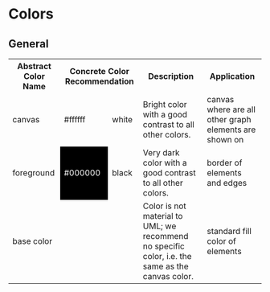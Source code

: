 # Colors

## General

<table id="tab-general-colors">
  <tr>
    <th>Abstract Color Name</th>
    <th colspan="2">Concrete Color Recommendation</th>
    <th>Description</th>
    <th>Application</th>
  </tr>
  <tr>
    <td class="side">canvas</td>
    <td>#ffffff</td>
    <td>white</td>
    <td>Bright color with a good contrast to all other colors.</td>
    <td>canvas where are all other graph elements are shown on</td>
  </tr>
  <tr>
    <td class="side">foreground</td>
    <td style="background: #000000; color: #ffffff">#000000</td>
    <td>black</td>
    <td>Very dark color with a good contrast to all other colors.</td>
    <td>border of elements and edges</td>
  </tr>
  <tr>
    <td class="side">base color</td>
    <td colspan="2"></td>
    <td>Color is not material to UML; we recommend no specific color, i.e. the same as the canvas color.</td>
    <td>standard fill color of elements</td>
   </tr>
</table>

